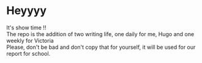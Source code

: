 # Heyyyy
It's show time !!  
The repo is the addition of two writing life, one daily for me, Hugo and one weekly for Victoria  
Please, don't be bad and don't copy that for yourself, it will be used for our report for school. 
